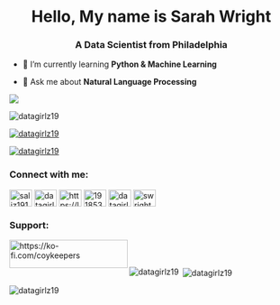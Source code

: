 <h1 align="center">Hello, My name is Sarah Wright</h1>
<h3 align="center">A Data Scientist from Philadelphia</h3>

- 🌱 I’m currently learning **Python & Machine Learning**

- 💬 Ask me about **Natural Language Processing**
<img align = "center" src = "https://imgs.search.brave.com/YKFLKxvX98fnY9fRbrafTS8kKKRHrGt9urEQp2YoiMo/rs:fit:1200:630:1/g:ce/aHR0cHM6Ly9yZXMu/Y2xvdWRpbmFyeS5j/b20vdGVlcHVibGlj/L2ltYWdlL3ByaXZh/dGUvcy0tR1BuVldH/b3EtLS90X1ByZXZp/ZXcvYl9yZ2I6MzY1/MzhiLGNfbHBhZCxm/X2pwZyxoXzYzMCxx/XzkwLHdfMTIwMC92/MTU4NDE2NjMzOC9w/cm9kdWN0aW9uL2Rl/c2lnbnMvODQ2Nzc0/Nl8wLmpwZw" >


<p align="left"> <img src="https://komarev.com/ghpvc/?username=datagirlz19&label=Profile%20views&color=0e75b6&style=flat" alt="datagirlz19" /> </p>

<p align="left"> <a href="https://github.com/ryo-ma/github-profile-trophy"><img src="https://github-profile-trophy.vercel.app/?username=datagirlz19" alt="datagirlz19" /></a> </p>

<p align="left"> <a href="https://twitter.com/datagirlz19" target="blank"><img src="https://img.shields.io/twitter/follow/datagirlz19?logo=twitter&style=for-the-badge" alt="datagirlz19" /></a> </p>


<h3 align="left">Connect with me:</h3>
<p align="left">
<a href="https://codepen.io/saliz19151" target="blank"><img align="center" src="https://raw.githubusercontent.com/rahuldkjain/github-profile-readme-generator/master/src/images/icons/Social/codepen.svg" alt="saliz19151" height="30" width="40" /></a>
<a href="https://twitter.com/datagirlz19" target="blank"><img align="center" src="https://raw.githubusercontent.com/rahuldkjain/github-profile-readme-generator/master/src/images/icons/Social/twitter.svg" alt="datagirlz19" height="30" width="40" /></a>
<a href="https://linkedin.com/in/https://linkedin.com/in/swright22" target="blank"><img align="center" src="https://raw.githubusercontent.com/rahuldkjain/github-profile-readme-generator/master/src/images/icons/Social/linked-in-alt.svg" alt="https://linkedin.com/in/swright22" height="30" width="40" /></a>
<a href="https://stackoverflow.com/users/19185336" target="blank"><img align="center" src="https://raw.githubusercontent.com/rahuldkjain/github-profile-readme-generator/master/src/images/icons/Social/stack-overflow.svg" alt="19185336" height="30" width="40" /></a>
<a href="https://kaggle.com/datagirlz19" target="blank"><img align="center" src="https://raw.githubusercontent.com/rahuldkjain/github-profile-readme-generator/master/src/images/icons/Social/kaggle.svg" alt="datagirlz19" height="30" width="40" /></a>
<a href="https://www.hackerrank.com/swright22" target="blank"><img align="center" src="https://raw.githubusercontent.com/rahuldkjain/github-profile-readme-generator/master/src/images/icons/Social/hackerrank.svg" alt="swright22" height="30" width="40" /></a>
</p>

<h3 align="left">Support:</h3>
<p><a href="https://ko-fi.com/https://ko-fi.com/coykeepers"> <img align="left" src="https://cdn.ko-fi.com/cdn/kofi3.png?v=3" height="50" width="210" alt="https://ko-fi.com/coykeepers" /></a></p><br><br>

<p><img align="left" src="https://github-readme-stats.vercel.app/api/top-langs?username=datagirlz19&show_icons=true&locale=en&layout=compact" alt="datagirlz19" /></p>

<p>&nbsp;<img align="center" src="https://github-readme-stats.vercel.app/api?username=datagirlz19&show_icons=true&locale=en" alt="datagirlz19" /></p>

<p><img align="center" src="https://github-readme-streak-stats.herokuapp.com/?user=datagirlz19&" alt="datagirlz19" /></p>
